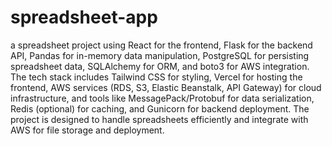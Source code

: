 # spreadsheet-app
a spreadsheet project using React for the frontend, Flask for the backend API, Pandas for in-memory data manipulation, PostgreSQL for persisting spreadsheet data, SQLAlchemy for ORM, and boto3 for AWS integration. The tech stack includes Tailwind CSS for styling, Vercel for hosting the frontend, AWS services (RDS, S3, Elastic Beanstalk, API Gateway) for cloud infrastructure, and tools like MessagePack/Protobuf for data serialization, Redis (optional) for caching, and Gunicorn for backend deployment. The project is designed to handle spreadsheets efficiently and integrate with AWS for file storage and deployment.
